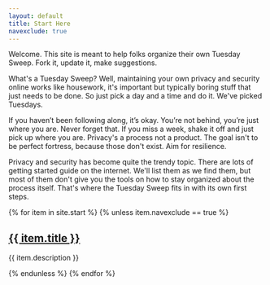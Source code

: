 ```yaml
---
layout: default
title: Start Here
navexclude: true
---
```


Welcome. This site is meant to help folks organize their own Tuesday Sweep. Fork it, update it, make suggestions.

What's a Tuesday Sweep? Well, maintaining your own privacy and security online works like housework, it's important but typically boring stuff that just needs to be done. So just pick a day and a time and do it. We've picked Tuesdays.

If you haven’t been following along, it’s okay. You’re not behind, you’re just where you are. Never forget that. If you miss a week, shake it off and just pick up where you are. Privacy's a process not a product. The goal isn't to be perfect fortress, because those don't exist. Aim for resilience.

Privacy and security has become quite the trendy topic. There are lots of getting started guide on the internet. We'll list them as we find them, but most of them don't give you the tools on how to stay organized about the process itself. That's where the Tuesday Sweep fits in with its own first steps.

{% for item in site.start %}
{% unless item.navexclude == true %}
  <h2><a href="{{ item.url | relative_url }}">{{ item.title }}</a></h2>
  <p>{{ item.description }}</p>
{% endunless %}
{% endfor %}
